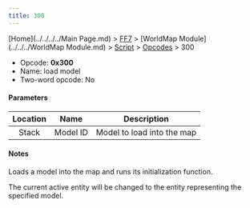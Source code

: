 ```yaml
---
title: 300
---
```


[Home](../../../../Main Page.md) > [FF7](../../../../FF7.md) > [WorldMap Module](../../../WorldMap Module.md) > [Script](../../Script.md) > [Opcodes](../Opcodes.md) > 300

-   Opcode: **0x300**
-   Name: load model
-   Two-word opcode: No

#### Parameters

| Location |   Name   |        Description         |
|:--------:|:--------:|:--------------------------:|
|  Stack   | Model ID | Model to load into the map |

#### Notes

Loads a model into the map and runs its initialization function.

The current active entity will be changed to the entity representing the specified model.
